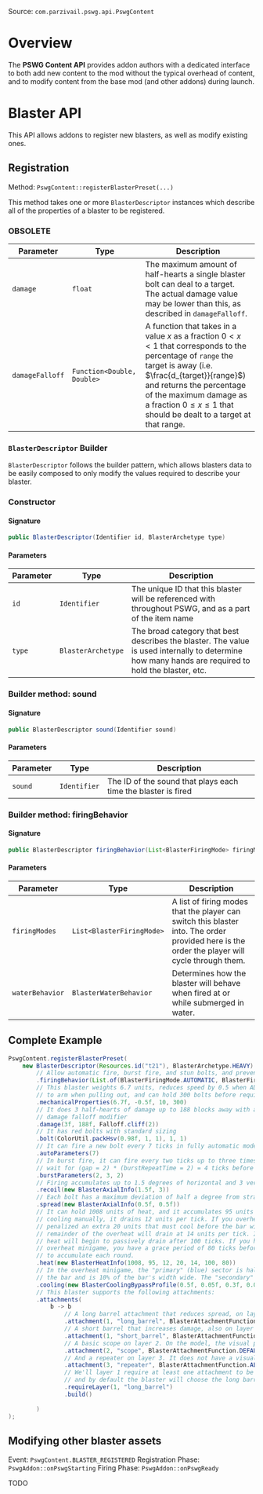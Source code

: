 Source: `com.parzivail.pswg.api.PswgContent`

# Overview

The **PSWG Content API** provides addon authors with a dedicated interface to both add new content to the mod without the typical overhead of content, and to modify content from the base mod (and other addons) during launch.

# Blaster API

This API allows addons to register new blasters, as well as modify existing ones.

## Registration

Method: `PswgContent::registerBlasterPreset(...)`

This method takes one or more `BlasterDescriptor` instances which describe all of the properties of a blaster to be registered.

### OBSOLETE

Parameter | Type | Description 
--- | --- | ---
`damage` | `float` | The maximum amount of half-hearts a single blaster bolt can deal to a target. The actual damage value may be lower than this, as described in `damageFalloff`.
`damageFalloff` | `Function<Double, Double>` | A function that takes in a value $x$ as a fraction $0\lt x\lt 1$ that corresponds to the percentage of `range` the target is away (i.e. $\frac{d_{target}}{range}$) and returns the percentage of the maximum damage as a fraction $0\le x \le 1$ that should be dealt to a target at that range.

### `BlasterDescriptor` Builder

`BlasterDescriptor` follows the builder pattern, which allows blasters data to be easily composed to only modify the values required to describe your blaster.

### Constructor

#### Signature

```java
public BlasterDescriptor(Identifier id, BlasterArchetype type)
```

#### Parameters

Parameter | Type | Description 
--- | --- | ---
`id` | `Identifier` | The unique ID that this blaster will be referenced with throughout PSWG, and as a part of the item name
`type` | `BlasterArchetype` | The broad category that best describes the blaster. The value is used internally to determine how many hands are required to hold the blaster, etc.

### Builder method: sound

#### Signature

```java
public BlasterDescriptor sound(Identifier sound)
```

#### Parameters

Parameter | Type | Description 
--- | --- | ---
`sound` | `Identifier` | The ID of the sound that plays each time the blaster is fired

### Builder method: firingBehavior

#### Signature

```java
public BlasterDescriptor firingBehavior(List<BlasterFiringMode> firingModes, BlasterWaterBehavior waterBehavior)
```

#### Parameters

Parameter | Type | Description 
--- | --- | ---
`firingModes` | `List<BlasterFiringMode>` | A list of firing modes that the player can switch this blaster into. The order provided here is the order the player will cycle through them.
`waterBehavior` | `BlasterWaterBehavior` | Determines how the blaster will behave when fired at or while submerged in water.

## Complete Example

```java
PswgContent.registerBlasterPreset(
	new BlasterDescriptor(Resources.id("t21"), BlasterArchetype.HEAVY)
		// Allow automatic fire, burst fire, and stun bolts, and prevent wet usage
	    .firingBehavior(List.of(BlasterFiringMode.AUTOMATIC, BlasterFiringMode.BURST, BlasterFiringMode.STUN), BlasterWaterBehavior.NONE)
	    // This blaster weights 6.7 units, reduces speed by 0.5 when ADS, takes 10 ticks
	    // to arm when pulling out, and can hold 300 bolts before requiring a reload
	    .mechanicalProperties(6.7f, -0.5f, 10, 300)
		// It does 3 half-hearts of damage up to 188 blocks away with a 2nd-order cliff
		// damage falloff modifier
	    .damage(3f, 188f, Falloff.cliff(2))
		// It has red bolts with standard sizing
	    .bolt(ColorUtil.packHsv(0.98f, 1, 1), 1, 1)
		// It can fire a new bolt every 7 ticks in fully automatic mode
	    .autoParameters(7)
		// In burst fire, it can fire every two ticks up to three times, then it must
		// wait for (gap = 2) * (burstRepeatTime = 2) = 4 ticks before firing another
	    .burstParameters(2, 3, 2)
		// Firing accumulates up to 1.5 degrees of horizontal and 3 vertical recoil
	    .recoil(new BlasterAxialInfo(1.5f, 3))
		// Each bolt has a maximum deviation of half a degree from straight
	    .spread(new BlasterAxialInfo(0.5f, 0.5f))
		// It can hold 1008 units of heat, and it accumulates 95 units per shot. When
		// cooling manually, it drains 12 units per tick. If you overheat, you're
		// penalized an extra 20 units that must cool before the bar will change. The
		// remainder of the overheat will drain at 14 units per tick. If you stop firing,
		// heat will begin to passively drain after 100 ticks. If you hit gold in the
		// overheat minigame, you have a grace period of 80 ticks before heat will begin
		// to accumulate each round.
	    .heat(new BlasterHeatInfo(1008, 95, 12, 20, 14, 100, 80))
		// In the overheat minigame, the "primary" (blue) sector is halfway across
		// the bar and is 10% of the bar's width wide. The "secondary" (gold) is 30% of the way across and is 6% of the bar's width wide.
	    .cooling(new BlasterCoolingBypassProfile(0.5f, 0.05f, 0.3f, 0.03f))
		// This blaster supports the following attachments:
	    .attachments(
	        b -> b
				// A long barrel attachment that reduces spread, on layer 1. On the model, the visual part is called long_barrel, and it uses the base texture.
	            .attachment(1, "long_barrel", BlasterAttachmentFunction.REDUCE_SPREAD, BlasterAttachmentCategory.BARREL, "long_barrel", null)
				// A short barrel that increases damage, also on layer 1. On the model, the visual part is called short_barrel, and it uses the base texture.
	            .attachment(1, "short_barrel", BlasterAttachmentFunction.INCREASE_DAMAGE, BlasterAttachmentCategory.BARREL, "short_barrel", null)
				// A basic scope on layer 2. On the model, the visual part is called scope, and it uses the base texture.
	            .attachment(2, "scope", BlasterAttachmentFunction.DEFAULT_SCOPE, BlasterAttachmentCategory.SCOPE, "scope", null)
				// And a repeater on layer 3. It does not have a visual model component.
	            .attachment(3, "repeater", BlasterAttachmentFunction.ALLOW_AUTO, BlasterAttachmentCategory.INTERNAL_ORDNANCE_CONFIG)
				// We'll layer 1 require at least one attachment to be selected, 
				// and by default the blaster will choose the long barrel
	            .requireLayer(1, "long_barrel")
	            .build()
	
	    )
);
```

## Modifying other blaster assets

Event: `PswgContent.BLASTER_REGISTERED`
Registration Phase: `PswgAddon::onPswgStarting`
Firing Phase: `PswgAddon::onPswgReady`

TODO